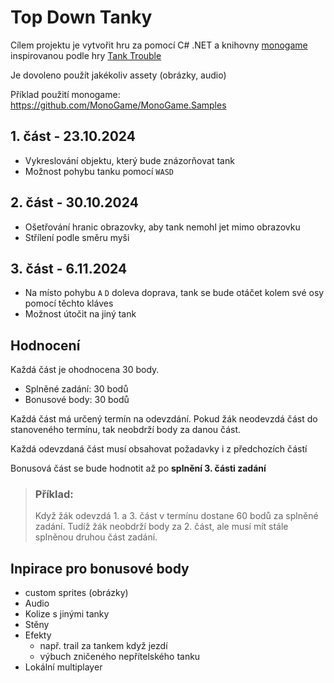 # Top Down Tanky

Cílem projektu je vytvořit hru za pomocí C# .NET a knihovny [monogame](https://monogame.net/) inspirovanou podle hry [Tank Trouble](https://tanktrouble.com/)

Je dovoleno použít jakékoliv assety (obrázky, audio)

Příklad použití monogame: https://github.com/MonoGame/MonoGame.Samples


## 1. část - 23.10.2024

- Vykreslování objektu, který bude znázorňovat tank
- Možnost pohybu tanku pomocí `WASD`

## 2. část - 30.10.2024

- Ošetřování hranic obrazovky, aby tank nemohl jet mimo obrazovku
- Střílení podle směru myši

## 3. část - 6.11.2024

- Na místo pohybu `A` `D` doleva doprava, tank se bude otáčet kolem své osy pomocí těchto kláves
- Možnost útočit na jiný tank

## Hodnocení

Každá část je ohodnocena 30 body.

- Splněné zadání: 30 bodů
- Bonusové body: 30 bodů

Každá část má určený termín na odevzdání. Pokud žák neodevzdá část do stanoveného termínu, tak neobdrží body za danou část.

Každá odevzdaná část musí obsahovat požadavky i z předchozích částí

Bonusová část se bude hodnotit až po **splnění 3. části zadání**

> ### Příklad:
> 
> Když žák odevzdá 1. a 3. část v termínu dostane 60 bodů za splněné zadání. Tudíž žák neobdrží body za 2. část, ale musí mít stále splněnou druhou část zadání. 

## Inpirace pro bonusové body

- custom sprites (obrázky)
- Audio
- Kolize s jinými tanky
- Stěny
- Efekty
    - např. trail za tankem když jezdí
    - výbuch zničeného nepřítelského tanku
- Lokální multiplayer
